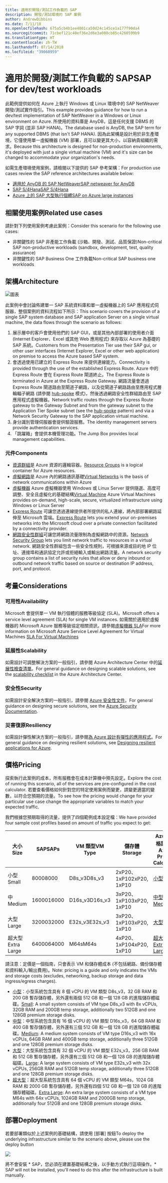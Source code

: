 ```yaml
---
title: 適用於開發/測試工作負載的 SAP
description: 開發/測試環境的 SAP 案例
author: AndrewDibbins
ms.date: 7/11/18
ms.openlocfilehash: 675a5cb4b1ee4001ca50d24c145ce1a177f90da4
ms.sourcegitcommit: 71cbef121c40ef36e2d6e3a088cb85c4260599b9
ms.translationtype: HT
ms.contentlocale: zh-TW
ms.lasthandoff: 07/14/2018
ms.locfileid: "39060959"
---
```

# <a name="sap-for-devtest-workloads"></a><span data-ttu-id="21914-103">適用於開發/測試工作負載的 SAP</span><span class="sxs-lookup"><span data-stu-id="21914-103">SAP for dev/test workloads</span></span>

<span data-ttu-id="21914-104">此範例提供如何在 Azure 上執行 Windows 或 Linux 環境中的 SAP NetWeaver 開發/測試實作指引。</span><span class="sxs-lookup"><span data-stu-id="21914-104">This example provides guidance for how to run a dev/test implementation of SAP NetWeaver in a Windows or Linux environment on Azure.</span></span> <span data-ttu-id="21914-105">所使用的資料庫是 AnyDB，這是任何支援 DBMS 的 SAP 字詞 (並非 SAP HANA)。</span><span class="sxs-lookup"><span data-stu-id="21914-105">The database used is AnyDB, the SAP term for any supported DBMS (that isn't SAP HANA).</span></span> <span data-ttu-id="21914-106">因為此架構是設計用於非生產環境，它僅使用單一虛擬機器 (VM) 部署，且可以變更其大小，以容納貴組織的需求。</span><span class="sxs-lookup"><span data-stu-id="21914-106">Because this architecture is designed for non-production environments, it's deployed with just a single virtual machine (VM) and it's size can be changed to accommodate your organization's needs.</span></span>

<span data-ttu-id="21914-107">如需生產環境使用案例，請檢閱以下提供的 SAP 參考架構：</span><span class="sxs-lookup"><span data-stu-id="21914-107">For production use cases review the SAP reference architectures available below:</span></span>

* <span data-ttu-id="21914-108">[適用於 AnyDB 的 SAP NetWeaver][sap-netweaver]</span><span class="sxs-lookup"><span data-stu-id="21914-108">[SAP netweaver for AnyDB][sap-netweaver]</span></span>
* <span data-ttu-id="21914-109">[SAP S/4Hana][sap-hana]</span><span class="sxs-lookup"><span data-stu-id="21914-109">[SAP S/4Hana][sap-hana]</span></span>
* <span data-ttu-id="21914-110">[Azure 上的 SAP 大型執行個體][sap-large]</span><span class="sxs-lookup"><span data-stu-id="21914-110">[SAP on Azure large instances][sap-large]</span></span>

## <a name="related-use-cases"></a><span data-ttu-id="21914-111">相關使用案例</span><span class="sxs-lookup"><span data-stu-id="21914-111">Related use cases</span></span>

<span data-ttu-id="21914-112">請針對下列使用案例考慮此案例：</span><span class="sxs-lookup"><span data-stu-id="21914-112">Consider this scenario for the following use cases:</span></span>

* <span data-ttu-id="21914-113">非關鍵性的 SAP 非產能工作負載 (沙箱、開發、測試、品質保證)</span><span class="sxs-lookup"><span data-stu-id="21914-113">Non-critical SAP non-productive workloads (sandbox, development, test, quality assurance)</span></span>
* <span data-ttu-id="21914-114">非關鍵性的 SAP Business One 工作負載</span><span class="sxs-lookup"><span data-stu-id="21914-114">Non-critical SAP business one workloads</span></span>

## <a name="architecture"></a><span data-ttu-id="21914-115">架構</span><span class="sxs-lookup"><span data-stu-id="21914-115">Architecture</span></span>

![圖表](media/sap-2tier/SAP-Infra-2Tier_finalversion.png)

<span data-ttu-id="21914-117">此案例中會討論佈建單一 SAP 系統資料庫和單一虛擬機器上的 SAP 應用程式伺服器，整個案例的資料流程如下所示：</span><span class="sxs-lookup"><span data-stu-id="21914-117">This scenario covers the provision of a single SAP system database and SAP application Server on a single virtual machine, the data flows through the scenario as follows:</span></span>

1. <span data-ttu-id="21914-118">展示層中的客戶會使用他們的 SAP GUI，或是其他內部部署的使用者介面 (Internet Explorer、Excel 或其他 Web 應用程式) 來存取以 Azure 為基礎的 SAP 系統。</span><span class="sxs-lookup"><span data-stu-id="21914-118">Customers from the Presentation Tier use their SAP gui, or other user interfaces (Internet Explorer, Excel or other web application) on premise to access the Azure based SAP system.</span></span>
2. <span data-ttu-id="21914-119">會透過使用已建立的 Express Route 來提供連線能力。</span><span class="sxs-lookup"><span data-stu-id="21914-119">Connectivity is provided through the use of the established Express Route.</span></span> <span data-ttu-id="21914-120">Azure 中的 Express Route 會在 Express Route 閘道終止。</span><span class="sxs-lookup"><span data-stu-id="21914-120">The Express Route is terminated in Azure at the Express Route Gateway.</span></span> <span data-ttu-id="21914-121">網路流量會透過 Express Route 閘道路由至閘道子網路，以及從閘道子網路路由至應用程式層輪輻子網路 (請參閱 [hub-spoke][hub-spoke] 模式)，然後透過網路安全性群組路由至 SAP 應用程式虛擬機器。</span><span class="sxs-lookup"><span data-stu-id="21914-121">Network traffic routes through the Express Route gateway to the Gateway Subnet and from the gateway subnet to the Application Tier Spoke subnet (see the [hub-spoke][hub-spoke] pattern) and via a Network Security Gateway to the SAP application virtual machine.</span></span>
3. <span data-ttu-id="21914-122">身分識別管理伺服器會提供驗證服務。</span><span class="sxs-lookup"><span data-stu-id="21914-122">The identity management servers provide authentication services.</span></span>
4. <span data-ttu-id="21914-123">「跳躍箱」會提供本機管理功能。</span><span class="sxs-lookup"><span data-stu-id="21914-123">The Jump Box provides local management capabilities.</span></span>

### <a name="components"></a><span data-ttu-id="21914-124">元件</span><span class="sxs-lookup"><span data-stu-id="21914-124">Components</span></span>

* <span data-ttu-id="21914-125">[資源群組](/azure/azure-resource-manager/resource-group-overview#resource-groups)是 Azure 資源的邏輯容器。</span><span class="sxs-lookup"><span data-stu-id="21914-125">[Resource Groups](/azure/azure-resource-manager/resource-group-overview#resource-groups) is a logical container for Azure resources.</span></span>
* <span data-ttu-id="21914-126">[虛擬網路](/azure/virtual-network/virtual-networks-overview)是 Azure 內的網路通訊基礎</span><span class="sxs-lookup"><span data-stu-id="21914-126">[Virtual Networks](/azure/virtual-network/virtual-networks-overview) is the basis of network communications within Azure</span></span>
* <span data-ttu-id="21914-127">[虛擬機器](/azure/virtual-machines/windows/overview) Azure 虛擬機器使用 Windows 或 Linux Server 提供隨選、高度可調整、安全且虛擬化的基礎結構</span><span class="sxs-lookup"><span data-stu-id="21914-127">[Virtual Machine](/azure/virtual-machines/windows/overview) Azure Virtual Machines provides on-demand, high-scale, secure, virtualized infrastructure using Windows or Linux Server</span></span>
* <span data-ttu-id="21914-128">[Express Route](/azure/expressroute/expressroute-introduction) 可讓您透過連線提供者所提供的私人連線，將內部部署網路延伸至 Microsoft 雲端。</span><span class="sxs-lookup"><span data-stu-id="21914-128">[Express Route](/azure/expressroute/expressroute-introduction) lets you extend your on-premises networks into the Microsoft cloud over a private connection facilitated by a connectivity provider.</span></span>
* <span data-ttu-id="21914-129">[網路安全性群組](/azure/virtual-network/security-overview)可讓您將網路流量限制為虛擬網路中的資源。</span><span class="sxs-lookup"><span data-stu-id="21914-129">[Network Security Group](/azure/virtual-network/security-overview) lets you limit network traffic to resources in a virtual network.</span></span> <span data-ttu-id="21914-130">網路安全性群組包含一些安全性規則，可根據來源或目的地 IP 位址、連接埠和通訊協定允許或拒絕輸入或輸出網路流量。</span><span class="sxs-lookup"><span data-stu-id="21914-130">A network security group contains a list of security rules that allow or deny inbound or outbound network traffic based on source or destination IP address, port, and protocol.</span></span> 

## <a name="considerations"></a><span data-ttu-id="21914-131">考量</span><span class="sxs-lookup"><span data-stu-id="21914-131">Considerations</span></span>

### <a name="availability"></a><span data-ttu-id="21914-132">可用性</span><span class="sxs-lookup"><span data-stu-id="21914-132">Availability</span></span>

 <span data-ttu-id="21914-133">Microsoft 會提供單一 VM 執行個體的服務等級協定 (SLA)。</span><span class="sxs-lookup"><span data-stu-id="21914-133">Microsoft offers a service level agreement (SLA) for single VM instances.</span></span> <span data-ttu-id="21914-134">如需關於適用於虛擬機器的 Microsoft Azure 服務等級協定相關資訊，請參閱[虛擬機器 SLA](https://azure.microsoft.com/support/legal/sla/virtual-machines)</span><span class="sxs-lookup"><span data-stu-id="21914-134">For more information on Microsoft Azure Service Level Agreement for Virtual Machines [SLA For Virtual Machines](https://azure.microsoft.com/support/legal/sla/virtual-machines)</span></span>

### <a name="scalability"></a><span data-ttu-id="21914-135">延展性</span><span class="sxs-lookup"><span data-stu-id="21914-135">Scalability</span></span>

<span data-ttu-id="21914-136">如需設計可調整解決方案的一般指引，請參閱 Azure Architecture Center 中的[延展性檢查清單][scalability]。</span><span class="sxs-lookup"><span data-stu-id="21914-136">For general guidance on designing scalable solutions, see the [scalability checklist][scalability] in the Azure Architecture Center.</span></span>

### <a name="security"></a><span data-ttu-id="21914-137">安全性</span><span class="sxs-lookup"><span data-stu-id="21914-137">Security</span></span>

<span data-ttu-id="21914-138">如需設計安全解決方案的一般指引，請參閱 [Azure 安全性文件][security]。</span><span class="sxs-lookup"><span data-stu-id="21914-138">For general guidance on designing secure solutions, see the [Azure Security Documentation][security].</span></span>

### <a name="resiliency"></a><span data-ttu-id="21914-139">災害復原</span><span class="sxs-lookup"><span data-stu-id="21914-139">Resiliency</span></span>

<span data-ttu-id="21914-140">如需設計彈性解決方案的一般指引，請參閱[為 Azure 設計有彈性的應用程式][resiliency]。</span><span class="sxs-lookup"><span data-stu-id="21914-140">For general guidance on designing resilient solutions, see [Designing resilient applications for Azure][resiliency].</span></span>

## <a name="pricing"></a><span data-ttu-id="21914-141">價格</span><span class="sxs-lookup"><span data-stu-id="21914-141">Pricing</span></span>

<span data-ttu-id="21914-142">探索執行此案例的成本，所有服務會在成本計算機中預先設定。</span><span class="sxs-lookup"><span data-stu-id="21914-142">Explore the cost of running this scenario, all of the services are pre-configured in the cost calculator.</span></span>  <span data-ttu-id="21914-143">若要查看價格如何針對您的特定使用案例而變更，請變更適當的變數，以符合您預期的流量。</span><span class="sxs-lookup"><span data-stu-id="21914-143">To see how the pricing would change for your particular use case change the appropriate variables to match your expected traffic.</span></span>

<span data-ttu-id="21914-144">我們根據您預期取得的流量，提供了四個範例成本設定檔：</span><span class="sxs-lookup"><span data-stu-id="21914-144">We have provided four sample cost profiles based on amount of traffic you expect to get:</span></span>

|<span data-ttu-id="21914-145">大小</span><span class="sxs-lookup"><span data-stu-id="21914-145">Size</span></span>|<span data-ttu-id="21914-146">SAP</span><span class="sxs-lookup"><span data-stu-id="21914-146">SAPs</span></span>|<span data-ttu-id="21914-147">VM 類型</span><span class="sxs-lookup"><span data-stu-id="21914-147">VM Type</span></span>|<span data-ttu-id="21914-148">儲存體</span><span class="sxs-lookup"><span data-stu-id="21914-148">Storage</span></span>|<span data-ttu-id="21914-149">Azure 價格計算機</span><span class="sxs-lookup"><span data-stu-id="21914-149">Azure Pricing Calculator</span></span>|
|----|----|-------|-------|---------------|
|<span data-ttu-id="21914-150">小型</span><span class="sxs-lookup"><span data-stu-id="21914-150">Small</span></span>|<span data-ttu-id="21914-151">8000</span><span class="sxs-lookup"><span data-stu-id="21914-151">8000</span></span>|<span data-ttu-id="21914-152">D8s_v3</span><span class="sxs-lookup"><span data-stu-id="21914-152">D8s_v3</span></span>|<span data-ttu-id="21914-153">2xP20、1xP10</span><span class="sxs-lookup"><span data-stu-id="21914-153">2xP20, 1xP10</span></span>|[<span data-ttu-id="21914-154">小型</span><span class="sxs-lookup"><span data-stu-id="21914-154">Small</span></span>](https://azure.com/e/9d26b9612da9466bb7a800eab56e71d1)|
|<span data-ttu-id="21914-155">中</span><span class="sxs-lookup"><span data-stu-id="21914-155">Medium</span></span>|<span data-ttu-id="21914-156">16000</span><span class="sxs-lookup"><span data-stu-id="21914-156">16000</span></span>|<span data-ttu-id="21914-157">D16s_v3</span><span class="sxs-lookup"><span data-stu-id="21914-157">D16s_v3</span></span>|<span data-ttu-id="21914-158">3xP20、1xP10</span><span class="sxs-lookup"><span data-stu-id="21914-158">3xP20, 1xP10</span></span>|[<span data-ttu-id="21914-159">中型</span><span class="sxs-lookup"><span data-stu-id="21914-159">Medium</span></span>](https://azure.com/e/465bd07047d148baab032b2f461550cd)|
<span data-ttu-id="21914-160">大型</span><span class="sxs-lookup"><span data-stu-id="21914-160">Large</span></span>|<span data-ttu-id="21914-161">32000</span><span class="sxs-lookup"><span data-stu-id="21914-161">32000</span></span>|<span data-ttu-id="21914-162">E32s_v3</span><span class="sxs-lookup"><span data-stu-id="21914-162">E32s_v3</span></span>|<span data-ttu-id="21914-163">3xP20、1xP10</span><span class="sxs-lookup"><span data-stu-id="21914-163">3xP20, 1xP10</span></span>|[<span data-ttu-id="21914-164">大型</span><span class="sxs-lookup"><span data-stu-id="21914-164">Large</span></span>](https://azure.com/e/ada2e849d68b41c3839cc976000c6931)|
<span data-ttu-id="21914-165">超大型</span><span class="sxs-lookup"><span data-stu-id="21914-165">Extra Large</span></span>|<span data-ttu-id="21914-166">64000</span><span class="sxs-lookup"><span data-stu-id="21914-166">64000</span></span>|<span data-ttu-id="21914-167">M64s</span><span class="sxs-lookup"><span data-stu-id="21914-167">M64s</span></span>|<span data-ttu-id="21914-168">4xP20、1xP10</span><span class="sxs-lookup"><span data-stu-id="21914-168">4xP20, 1xP10</span></span>|[<span data-ttu-id="21914-169">超大型</span><span class="sxs-lookup"><span data-stu-id="21914-169">Extra Large</span></span>](https://azure.com/e/975fb58a965c4fbbb54c5c9179c61cef)|

<span data-ttu-id="21914-170">請注意：定價是一個指南，只會表示 VM 和儲存體成本 (不包括網路、備份儲存體和資料輸入/輸出費用)。</span><span class="sxs-lookup"><span data-stu-id="21914-170">Note: pricing is a guide and only indicates the VMs and storage costs (excludes, networking, backup storage and data ingress/egress charges).</span></span>

* <span data-ttu-id="21914-171">[小型](https://azure.com/e/9d26b9612da9466bb7a800eab56e71d1)：小型系統包含具有 8 個 vCPU 的 VM 類型 D8s_v3，32 GB RAM 和 200 GB 暫存儲存體，另外還有兩個 512 GB 和一個 128 GB 的進階儲存體磁碟。</span><span class="sxs-lookup"><span data-stu-id="21914-171">[Small](https://azure.com/e/9d26b9612da9466bb7a800eab56e71d1): A small system consists of VM type D8s_v3 with 8x vCPUs, 32GB RAM and 200GB temp storage, additionally two 512GB and one 128GB premium storage disks.</span></span>
* <span data-ttu-id="21914-172">[中型](https://azure.com/e/465bd07047d148baab032b2f461550cd)：中型系統包含具有 16 個 vCPU 的 VM 類型 D16s_v3，64 GB RAM 和 400 GB 暫存儲存體，另外還有三個 512 GB 和一個 128 GB 的進階儲存體磁碟。</span><span class="sxs-lookup"><span data-stu-id="21914-172">[Medium](https://azure.com/e/465bd07047d148baab032b2f461550cd): A medium system consists of VM type D16s_v3 with 16x vCPUs, 64GB RAM and 400GB temp storage, additionally three 512GB and one 128GB premium storage disks.</span></span>
* <span data-ttu-id="21914-173">[大型](https://azure.com/e/ada2e849d68b41c3839cc976000c6931)：大型系統包含具有 32 個 vCPU 的 VM 類型 E32s_v3，256 GB RAM 和 512 GB 暫存儲存體，另外還有三個 512 GB 和一個 128 GB 的進階儲存體磁碟。</span><span class="sxs-lookup"><span data-stu-id="21914-173">[Large](https://azure.com/e/ada2e849d68b41c3839cc976000c6931): A large system consists of VM type E32s_v3 with 32x vCPUs, 256GB RAM and 512GB temp storage, additionally three 512GB and one 128GB premium storage disks.</span></span>
* <span data-ttu-id="21914-174">[超大型](https://azure.com/e/975fb58a965c4fbbb54c5c9179c61cef)：超大型系統包含具有 64 個 vCPU 的 VM 類型 M64s，1024 GB RAM 和 2000 GB 暫存儲存體，另外還有四個 512 GB 和一個 128 GB 的進階儲存體磁碟。</span><span class="sxs-lookup"><span data-stu-id="21914-174">[Extra Large](https://azure.com/e/975fb58a965c4fbbb54c5c9179c61cef): An extra large system consists of a VM type M64s with 64x vCPUs, 1024GB RAM and 2000GB temp storage, additionally four 512GB and one 128GB premium storage disks.</span></span>

## <a name="deployment"></a><span data-ttu-id="21914-175">部署</span><span class="sxs-lookup"><span data-stu-id="21914-175">Deployment</span></span>

<span data-ttu-id="21914-176">若要部署類似於上述案例的基礎結構，請使用 [部署] 按鈕</span><span class="sxs-lookup"><span data-stu-id="21914-176">To deploy the underlying infrastructure similar to the scenario above, please use the deploy button</span></span>

<a href="https://portal.azure.com/#create/Microsoft.Template/uri/https%3A%2F%2Fraw.githubusercontent.com%2Fmspnp%2Fsolution-architectures%2Fmaster%2Fapps%2Fsap-2tier%2Fazuredeploy.json" target="_blank">
    <img src="http://azuredeploy.net/deploybutton.png"/>
</a>

<span data-ttu-id="21914-177">將不會安裝 \* SAP，您必須在建置基礎結構之後，以手動方式執行這項操作。</span><span class="sxs-lookup"><span data-stu-id="21914-177">\* SAP will not be installed, you'll need to do this after the infrastructure is built manually.</span></span>

<!-- links -->
[reference architecture]:  /azure/architecture/reference-architectures/sap
[resiliency]: /azure/architecture/resiliency/
[security]: /azure/security/
[scalability]: /azure/architecture/checklist/scalability
[sap-netweaver]: /azure/architecture/reference-architectures/sap/sap-netweaver
[sap-hana]: /azure/architecture/reference-architectures/sap/sap-s4hana
[sap-large]: /azure/architecture/reference-architectures/sap/hana-large-instances
[hub-spoke]: /azure/architecture/reference-architectures/hybrid-networking/hub-spoke